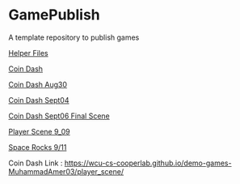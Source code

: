 # GamePublish
A template repository to publish games

[Helper Files](helper_files)

[Coin Dash](player_scene/)

[Coin Dash Aug30](player_scene_Aug30/)

[Coin Dash Sept04](main_scene_09_04/)

[Coin Dash Sept06 Final Scene](coin_dash_final_scene)

[Player Scene 9_09](space_rocks_9_09_fixed)

[Space Rocks 9/11](sr_main_09_11/)


Coin Dash Link : https://wcu-cs-cooperlab.github.io/demo-games-MuhammadAmer03/player_scene/
